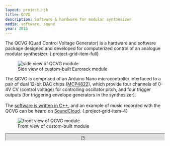 ```yaml
---
layout: project.njk
title: QCVG
description: Software & hardware for modular synthesizer
media: software, sound
year: 2015
---
```


The QCVG (Quad Control Voltage Generator) is a hardware and software package designed and developed for computerized control of an analogue modular synthesizer.
{.project-grid-item-full}

<figure class="project-grid-item-2">
  <img src="https://s3.amazonaws.com/privatechronology/assets/QCVG_2.jpg" alt="side view of QCVG module" class="flex-half">
  <figcaption>Side view of custom-built Eurorack module</figcaption>
</figure>

The QCVG is comprised of an Arduino Nano microcontroller interfaced to a pair of dual 12-bit DAC chips ([MCP4822](https://www.digikey.com/en/products/base-product/microchip-technology/150/MCP4822/37769)), which provide four channels of 0-4V CV (control voltage) for controlling oscillator pitch, and four trigger outputs (for triggering envelope generators in the synthesizer).
\
\
The [software is written in C++](https://github.com/reubenson/qcvg), and an example of music recorded with the QCVG can be heard on [SoundCloud](https://soundcloud.com/reubenson/qcvg-demo-sketch).
{.project-grid-item-4}

<figure class="project-grid-item-full">
  <img src="https://s3.amazonaws.com/privatechronology/assets/QCVG_1.jpg" alt="front view of QCVG module" class="flex-half">
  <figcaption>Front view of custom-built module</figcaption>
</figure>

<div class="soundcloud-embed project-grid-item-full">
  <iframe src="https://w.soundcloud.com/player/?url=https%3A//api.soundcloud.com/tracks/209084436&color=666666&show_artwork=false&auto_play=false&hide_related=false&visual=false&show_user=false&show_reposts=false" scrolling="auto" width="100%" height="20px">
  </iframe>
</div>
